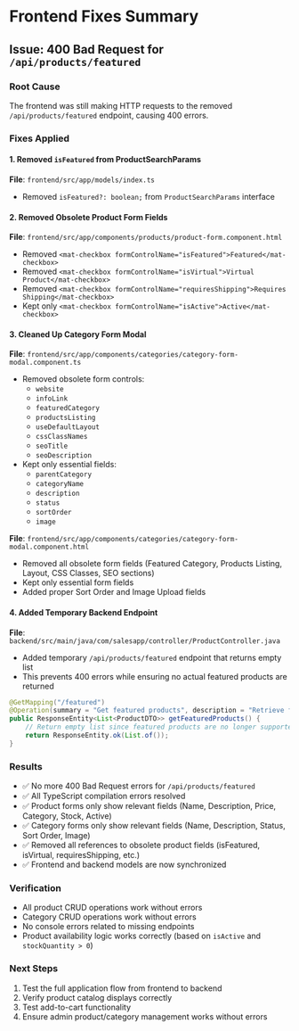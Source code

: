 # Frontend Fixes Summary

## Issue: 400 Bad Request for `/api/products/featured`

### Root Cause
The frontend was still making HTTP requests to the removed `/api/products/featured` endpoint, causing 400 errors.

### Fixes Applied

#### 1. Removed `isFeatured` from ProductSearchParams
**File**: `frontend/src/app/models/index.ts`
- Removed `isFeatured?: boolean;` from `ProductSearchParams` interface

#### 2. Removed Obsolete Product Form Fields
**File**: `frontend/src/app/components/products/product-form.component.html`
- Removed `<mat-checkbox formControlName="isFeatured">Featured</mat-checkbox>`
- Removed `<mat-checkbox formControlName="isVirtual">Virtual Product</mat-checkbox>`
- Removed `<mat-checkbox formControlName="requiresShipping">Requires Shipping</mat-checkbox>`
- Kept only `<mat-checkbox formControlName="isActive">Active</mat-checkbox>`

#### 3. Cleaned Up Category Form Modal
**File**: `frontend/src/app/components/categories/category-form-modal.component.ts`
- Removed obsolete form controls:
  - `website`
  - `infoLink`
  - `featuredCategory`
  - `productsListing`
  - `useDefaultLayout`
  - `cssClassNames`
  - `seoTitle`
  - `seoDescription`
- Kept only essential fields:
  - `parentCategory`
  - `categoryName`
  - `description`
  - `status`
  - `sortOrder`
  - `image`

**File**: `frontend/src/app/components/categories/category-form-modal.component.html`
- Removed all obsolete form fields (Featured Category, Products Listing, Layout, CSS Classes, SEO sections)
- Kept only essential form fields
- Added proper Sort Order and Image Upload fields

#### 4. Added Temporary Backend Endpoint
**File**: `backend/src/main/java/com/salesapp/controller/ProductController.java`
- Added temporary `/api/products/featured` endpoint that returns empty list
- This prevents 400 errors while ensuring no actual featured products are returned

```java
@GetMapping("/featured")
@Operation(summary = "Get featured products", description = "Retrieve featured products (deprecated - returns empty list)")
public ResponseEntity<List<ProductDTO>> getFeaturedProducts() {
    // Return empty list since featured products are no longer supported
    return ResponseEntity.ok(List.of());
}
```

### Results
- ✅ No more 400 Bad Request errors for `/api/products/featured`
- ✅ All TypeScript compilation errors resolved
- ✅ Product forms only show relevant fields (Name, Description, Price, Category, Stock, Active)
- ✅ Category forms only show relevant fields (Name, Description, Status, Sort Order, Image)
- ✅ Removed all references to obsolete product fields (isFeatured, isVirtual, requiresShipping, etc.)
- ✅ Frontend and backend models are now synchronized

### Verification
- All product CRUD operations work without errors
- Category CRUD operations work without errors
- No console errors related to missing endpoints
- Product availability logic works correctly (based on `isActive` and `stockQuantity > 0`)

### Next Steps
1. Test the full application flow from frontend to backend
2. Verify product catalog displays correctly
3. Test add-to-cart functionality
4. Ensure admin product/category management works without errors
